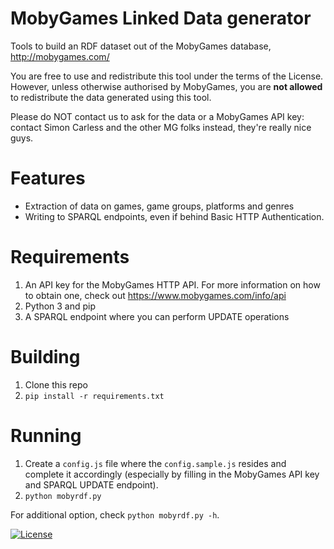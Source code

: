 # MobyGames Linked Data generator

Tools to build an RDF dataset out of the MobyGames database, http://mobygames.com/

You are free to use and redistribute this tool under the terms of the License. However, unless otherwise authorised by MobyGames, you are __not allowed__ to redistribute the data generated using this tool.

Please do NOT contact us to ask for the data or a MobyGames API key: contact Simon Carless and the other MG folks instead, they're really nice guys.

# Features
* Extraction of data on games, game groups, platforms and genres
* Writing to SPARQL endpoints, even if behind Basic HTTP Authentication.

# Requirements
1. An API key for the MobyGames HTTP API. For more information on how to obtain one, check out https://www.mobygames.com/info/api
2. Python 3 and pip
3. A SPARQL endpoint where you can perform UPDATE operations

# Building
1. Clone this repo
2. `pip install -r requirements.txt`

# Running
1. Create a `config.js` file where the `config.sample.js` resides and complete it accordingly (especially by filling in the MobyGames API key and SPARQL UPDATE endpoint).
2. `python mobyrdf.py`

For additional option, check `python mobyrdf.py -h`.

[![License](https://img.shields.io/badge/License-Apache%202.0-blue.svg)](https://opensource.org/licenses/Apache-2.0)